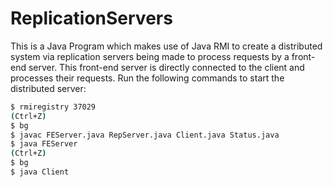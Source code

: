 # ReplicationServers
This is a Java Program which makes use of Java RMI to create a distributed system via replication servers being made to process requests by a front-end server. This front-end server is directly connected to the client and processes their requests.
Run the following commands to start the distributed server:
```bash
$ rmiregistry 37029
(Ctrl+Z)
$ bg
$ javac FEServer.java RepServer.java Client.java Status.java
$ java FEServer
(Ctrl+Z)
$ bg
$ java Client
```
